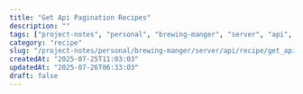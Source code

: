 ```yaml
---
title: "Get Api Pagination Recipes"
description: ""
tags: ["project-notes", "personal", "brewing-manger", "server", "api", "recipe"]
category: "recipe"
slug: "/project-notes/personal/brewing-manger/server/api/recipe/get_api_pagination_recipes.md"
createdAt: "2025-07-25T11:03:03"
updatedAt: "2025-07-26T06:33:03"
draft: false
---
```

